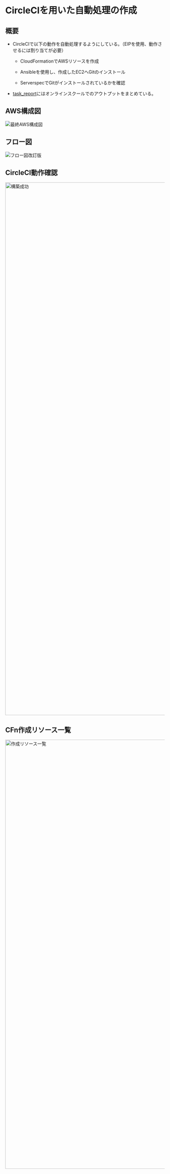 # CircleCIを用いた自動処理の作成

## 概要

- CircleCIで以下の動作を自動処理するようにしている。（EIPを使用、動作させるには割り当てが必要）
　
  - CloudFormationでAWSリソースを作成
　　
  - Ansibleを使用し、作成したEC2へGitのインストール
  
  - ServerspecでGitがインストールされているかを確認

- [task_report](https://github.com/Ekyo30/RaiseTech-Task/tree/main/task_report)にはオンラインスクールでのアウトプットをまとめている。

## AWS構成図
![最終AWS構成図](https://user-images.githubusercontent.com/111736198/235822953-8101f1da-4799-4602-aebc-b7ef82ca7664.png)

## フロー図
![フロー図改訂版](https://user-images.githubusercontent.com/111736198/235887574-7570f76b-91f7-4453-b7a9-ac4ea9369116.png)

## CircleCI動作確認
<img width="1676" alt="構築成功" src="https://github.com/Ekyo30/CircleCI-build/assets/111736198/bb20b622-2bf8-4556-af9f-c50641094156">

## CFn作成リソース一覧
<img width="1350" alt="作成リソース一覧" src="https://github.com/Ekyo30/CircleCI-build/assets/111736198/a0ffe171-81e8-4f05-a83b-54bb99c79faa">

